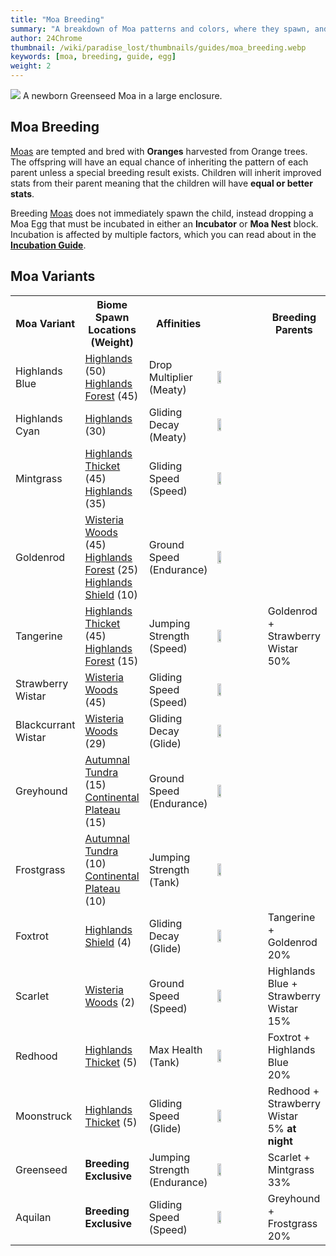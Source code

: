 ```yaml
---
title: "Moa Breeding"
summary: "A breakdown of Moa patterns and colors, where they spawn, and breeding results"
author: 24Chrome
thumbnail: /wiki/paradise_lost/thumbnails/guides/moa_breeding.webp
keywords: [moa, breeding, guide, egg]
weight: 2
---
```


<img src="/wiki/paradise_lost/guides/moa_breeding.webp">
A newborn Greenseed Moa in a large enclosure.

## Moa Breeding

[Moas](/wiki/paradise-lost/mobs/moa/) are tempted and bred with **Oranges** harvested from Orange trees. The offspring will have an equal chance of inheriting the pattern of each parent unless a special breeding result exists. Children will inherit improved stats from their parent meaning that the children will have **equal or better stats**.

Breeding [Moas](/wiki/paradise-lost/mobs/moa/) does not immediately spawn the child, instead dropping a Moa Egg that must be incubated in either an **Incubator** or **Moa Nest** block. Incubation is affected by multiple factors, which you can read about in the **[Incubation Guide](/wiki/paradise-lost/guides/incubation/)**.


## Moa Variants
<table style="width:100%">
  <tr>
    <th style="width:15%">Moa Variant</th>
    <th style="width:20%">Biome Spawn Locations (Weight)</th>
    <th style="width:15%">Affinities</th>
    <th style="width:30%"></th>
    <th style="width:15%">Breeding Parents</th>
  </tr>
  <tr>
    <td>Highlands Blue</td>
    <td><a href="/wiki/paradise-lost/biomes/highlands">Highlands</a> (50)<br><a href="/wiki/paradise-lost/biomes/highlands-forest">Highlands Forest</a> (45)</td>
    <td>Drop Multiplier<br>(Meaty)</td>
    <td><img src="/wiki/paradise_lost/renders/moa/highlands_blue.webp" width="30%"></td>
    <td></td>
  </tr>
  <tr>
    <td>Highlands Cyan</td>
    <td><a href="/wiki/paradise-lost/biomes/highlands">Highlands</a> (30)</td>
    <td>Gliding Decay<br>(Meaty)</td>
    <td><img src="/wiki/paradise_lost/renders/moa/highlands_cyan.webp" width="30%"></td>
    <td></td>
  </tr>
  <tr>
    <td>Mintgrass</td>
    <td><a href="/wiki/paradise-lost/biomes/highlands-thicket">Highlands Thicket</a> (45)<br><a href="/wiki/paradise-lost/biomes/highlands">Highlands</a> (35)</td>
    <td>Gliding Speed<br>(Speed)</td>
    <td><img src="/wiki/paradise_lost/renders/moa/mintgrass.webp" width="30%"></td>
    <td></td>
  </tr>
  <tr>
    <td>Goldenrod</td>
    <td><a href="/wiki/paradise-lost/biomes/wisteria-woods">Wisteria Woods</a> (45)<br><a href="/wiki/paradise-lost/biomes/highlands-forest">Highlands Forest</a> (25)<br><a href="/wiki/paradise-lost/biomes/highlands-shield">Highlands Shield</a> (10)</td>
    <td>Ground Speed<br>(Endurance)</td>
    <td><img src="/wiki/paradise_lost/renders/moa/goldenrod.webp" width="30%"></td>
    <td></td>
  </tr>
  <tr>
    <td>Tangerine</td>
    <td><a href="/wiki/paradise-lost/biomes/highlands-thicket">Highlands Thicket</a> (45)<br><a href="/wiki/paradise-lost/biomes/highlands-forest">Highlands Forest</a> (15)</td>
    <td>Jumping Strength<br>(Speed)</td>
    <td><img src="/wiki/paradise_lost/renders/moa/tangerine.webp" width="30%"></td>
    <td>Goldenrod +<br>Strawberry Wistar<br>50%</td>
  </tr>
  <tr>
    <td>Strawberry Wistar</td>
    <td><a href="/wiki/paradise-lost/biomes/wisteria-woods">Wisteria Woods</a> (45)</td>
    <td>Gliding Speed<br>(Speed)</td>
    <td><img src="/wiki/paradise_lost/renders/moa/strawberry_wistar.webp" width="30%"></td>
    <td></td>
  </tr>
  <tr>
    <td>Blackcurrant Wistar</td>
    <td><a href="/wiki/paradise-lost/biomes/wisteria-woods">Wisteria Woods</a> (29)</td>
    <td>Gliding Decay<br>(Glide)</td>
    <td><img src="/wiki/paradise_lost/renders/moa/blackcurrant_wistar.webp" width="30%"></td>
    <td></td>
  </tr>
  <tr>
    <td>Greyhound</td>
    <td><a href="/wiki/paradise-lost/biomes/autumnal-tundra">Autumnal Tundra</a> (15)<br><a href="/wiki/paradise-lost/biomes/continental-plateau">Continental Plateau</a> (15)</td>
    <td>Ground Speed<br>(Endurance)</td>
    <td><img src="/wiki/paradise_lost/renders/moa/greyhound.webp" width="30%"></td>
    <td></td>
  </tr>
  <tr>
    <td>Frostgrass</td>
    <td><a href="/wiki/paradise-lost/biomes/autumnal-tundra">Autumnal Tundra</a> (10)<br><a href="/wiki/paradise-lost/biomes/continental-plateau">Continental Plateau</a> (10)</td>
    <td>Jumping Strength<br>(Tank)</td>
    <td><img src="/wiki/paradise_lost/renders/moa/frostgrass.webp" width="30%"></td>
    <td></td>
  </tr>
  <tr>
    <td>Foxtrot</td>
    <td><a href="/wiki/paradise-lost/biomes/highlands-shield">Highlands Shield</a> (4)</td>
    <td>Gliding Decay<br>(Glide)</td>
    <td><img src="/wiki/paradise_lost/renders/moa/foxtrot.webp" width="30%"></td>
    <td>Tangerine +<br>Goldenrod<br>20%</td>
  </tr>
  <tr>
    <td>Scarlet</td>
    <td><a href="/wiki/paradise-lost/biomes/wisteria-woods">Wisteria Woods</a> (2)</td>
    <td>Ground Speed<br>(Speed)</td>
    <td><img src="/wiki/paradise_lost/renders/moa/scarlet.webp" width="30%"></td>
    <td>Highlands Blue +<br>Strawberry Wistar<br>15%</td>
  </tr>
  <tr>
    <td>Redhood</td>
    <td><a href="/wiki/paradise-lost/biomes/highlands-thicket">Highlands Thicket</a> (5)</td>
    <td>Max Health<br>(Tank)</td>
    <td><img src="/wiki/paradise_lost/renders/moa/redhood.webp" width="30%"></td>
    <td>Foxtrot +<br>Highlands Blue<br>20%</td>
  </tr>
  <tr>
    <td>Moonstruck</td>
    <td><a href="/wiki/paradise-lost/biomes/highlands-thicket">Highlands Thicket</a> (5)</td>
    <td>Gliding Speed<br>(Glide)</td>
    <td><img src="/wiki/paradise_lost/renders/moa/moonstruck.webp" width="30%"></td>
    <td>Redhood +<br>Strawberry Wistar<br>5% <b>at night</b></td>
  </tr>
  <tr>
    <td>Greenseed</td>
    <td><b>Breeding Exclusive</b></td>
    <td>Jumping Strength<br>(Endurance)</td>
    <td><img src="/wiki/paradise_lost/renders/moa/greenseed.webp" width="30%"></td>
    <td>Scarlet +<br>Mintgrass<br>33%</td>
  </tr>
  <tr>
    <td>Aquilan</td>
    <td><b>Breeding Exclusive</b></td>
    <td>Gliding Speed<br>(Speed)</td>
    <td><img src="/wiki/paradise_lost/renders/moa/aquilan.webp" width="30%"></td>
    <td>Greyhound +<br>Frostgrass<br>20%</td>
  </tr>
</table>
